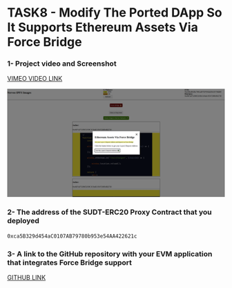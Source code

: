 # TASK8 - Modify The Ported DApp So It Supports Ethereum Assets Via Force Bridge

### 1- Project video and Screenshot

<a href="https://vimeo.com/585792653"> VIMEO VIDEO LINK </a> 

<img src="https://github.com/carljungvibe/nervos-gitcoin/blob/master/task8/ss.png"/>


### 2- The address of the SUDT-ERC20 Proxy Contract that you deployed

```bash
0xca5B329d454aC0107AB79780b953e54AA422621c
```

### 3- A link to the GitHub repository with your EVM application that integrates Force Bridge support


<a href="https://github.com/carljungvibe/nervos-forcebridge"> GITHUB LINK </a> 



















